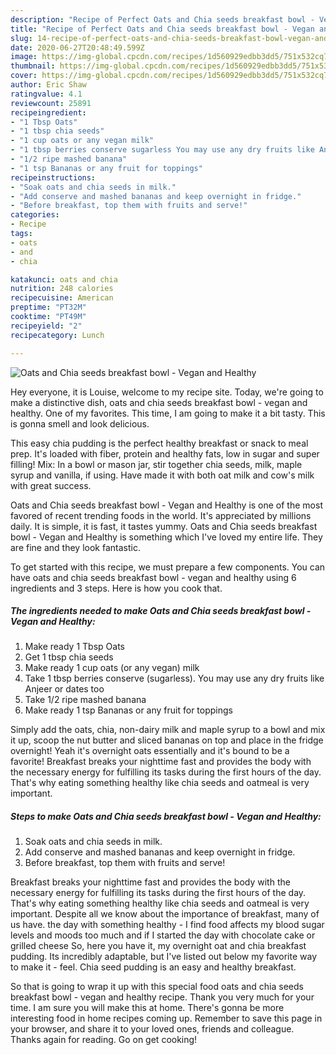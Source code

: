 ```yaml
---
description: "Recipe of Perfect Oats and Chia seeds breakfast bowl - Vegan and Healthy"
title: "Recipe of Perfect Oats and Chia seeds breakfast bowl - Vegan and Healthy"
slug: 14-recipe-of-perfect-oats-and-chia-seeds-breakfast-bowl-vegan-and-healthy
date: 2020-06-27T20:48:49.599Z
image: https://img-global.cpcdn.com/recipes/1d560929edbb3dd5/751x532cq70/oats-and-chia-seeds-breakfast-bowl-vegan-and-healthy-recipe-main-photo.jpg
thumbnail: https://img-global.cpcdn.com/recipes/1d560929edbb3dd5/751x532cq70/oats-and-chia-seeds-breakfast-bowl-vegan-and-healthy-recipe-main-photo.jpg
cover: https://img-global.cpcdn.com/recipes/1d560929edbb3dd5/751x532cq70/oats-and-chia-seeds-breakfast-bowl-vegan-and-healthy-recipe-main-photo.jpg
author: Eric Shaw
ratingvalue: 4.1
reviewcount: 25891
recipeingredient:
- "1 Tbsp Oats"
- "1 tbsp chia seeds"
- "1 cup oats or any vegan milk"
- "1 tbsp berries conserve sugarless You may use any dry fruits like Anjeer or dates too"
- "1/2 ripe mashed banana"
- "1 tsp Bananas or any fruit for toppings"
recipeinstructions:
- "Soak oats and chia seeds in milk."
- "Add conserve and mashed bananas and keep overnight in fridge."
- "Before breakfast, top them with fruits and serve!"
categories:
- Recipe
tags:
- oats
- and
- chia

katakunci: oats and chia 
nutrition: 248 calories
recipecuisine: American
preptime: "PT32M"
cooktime: "PT49M"
recipeyield: "2"
recipecategory: Lunch

---
```



![Oats and Chia seeds breakfast bowl - Vegan and Healthy](https://img-global.cpcdn.com/recipes/1d560929edbb3dd5/751x532cq70/oats-and-chia-seeds-breakfast-bowl-vegan-and-healthy-recipe-main-photo.jpg)

Hey everyone, it is Louise, welcome to my recipe site. Today, we're going to make a distinctive dish, oats and chia seeds breakfast bowl - vegan and healthy. One of my favorites. This time, I am going to make it a bit tasty. This is gonna smell and look delicious.

This easy chia pudding is the perfect healthy breakfast or snack to meal prep. It&#39;s loaded with fiber, protein and healthy fats, low in sugar and super filling! Mix: In a bowl or mason jar, stir together chia seeds, milk, maple syrup and vanilla, if using. Have made it with both oat milk and cow&#39;s milk with great success.

Oats and Chia seeds breakfast bowl - Vegan and Healthy is one of the most favored of recent trending foods in the world. It's appreciated by millions daily. It is simple, it is fast, it tastes yummy. Oats and Chia seeds breakfast bowl - Vegan and Healthy is something which I've loved my entire life. They are fine and they look fantastic.


To get started with this recipe, we must prepare a few components. You can have oats and chia seeds breakfast bowl - vegan and healthy using 6 ingredients and 3 steps. Here is how you cook that.

<!--inarticleads1-->

##### The ingredients needed to make Oats and Chia seeds breakfast bowl - Vegan and Healthy:

1. Make ready 1 Tbsp Oats
1. Get 1 tbsp chia seeds
1. Make ready 1 cup oats (or any vegan) milk
1. Take 1 tbsp berries conserve (sugarless). You may use any dry fruits like Anjeer or dates too
1. Take 1/2 ripe mashed banana
1. Make ready 1 tsp Bananas or any fruit for toppings


Simply add the oats, chia, non-dairy milk and maple syrup to a bowl and mix it up, scoop the nut butter and sliced bananas on top and place in the fridge overnight! Yeah it&#39;s overnight oats essentially and it&#39;s bound to be a favorite! Breakfast breaks your nighttime fast and provides the body with the necessary energy for fulfilling its tasks during the first hours of the day. That&#39;s why eating something healthy like chia seeds and oatmeal is very important. 

<!--inarticleads2-->

##### Steps to make Oats and Chia seeds breakfast bowl - Vegan and Healthy:

1. Soak oats and chia seeds in milk.
1. Add conserve and mashed bananas and keep overnight in fridge.
1. Before breakfast, top them with fruits and serve!


Breakfast breaks your nighttime fast and provides the body with the necessary energy for fulfilling its tasks during the first hours of the day. That&#39;s why eating something healthy like chia seeds and oatmeal is very important. Despite all we know about the importance of breakfast, many of us have. the day with something healthy - I find food affects my blood sugar levels and moods too much and if I started the day with chocolate cake or grilled cheese So, here you have it, my overnight oat and chia breakfast pudding. Its incredibly adaptable, but I&#39;ve listed out below my favorite way to make it - feel. Chia seed pudding is an easy and healthy breakfast. 

So that is going to wrap it up with this special food oats and chia seeds breakfast bowl - vegan and healthy recipe. Thank you very much for your time. I am sure you will make this at home. There's gonna be more interesting food in home recipes coming up. Remember to save this page in your browser, and share it to your loved ones, friends and colleague. Thanks again for reading. Go on get cooking!
